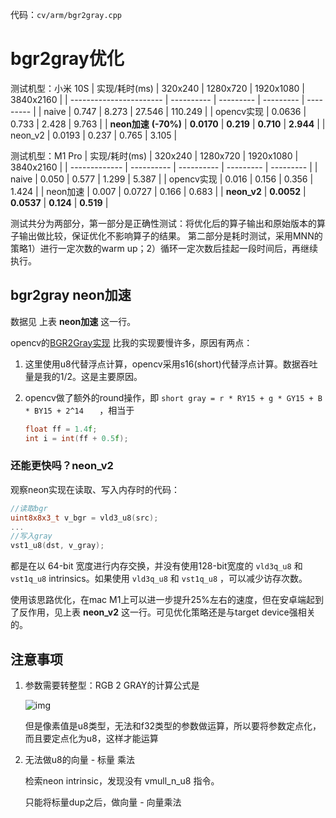  代码：`cv/arm/bgr2gray.cpp`

# bgr2gray优化



测试机型：小米 10S
| 实现/耗时(ms)           | 320x240    | 1280x720  | 1920x1080 | 3840x2160 |
| ----------------------- | ---------- | --------- | --------- | --------- |
| naive                   | 0.747      | 8.273     | 27.546    | 110.249   |
| opencv实现              | 0.0636     | 0.733     | 2.428     | 9.763     |
| **neon加速** **(-70%)** | **0.0170** | **0.219** | **0.710** | **2.944** |
| neon_v2                 | 0.0193     | 0.237     | 0.765     | 3.105     |

测试机型：M1 Pro
| 实现/耗时(ms) | 320x240    | 1280x720   | 1920x1080 | 3840x2160 |
| ------------- | ---------- | ---------- | --------- | --------- |
| naive         | 0.050      | 0.577      | 1.299     | 5.387     |
| opencv实现    | 0.016      | 0.156      | 0.356     | 1.424     |
| neon加速      | 0.007      | 0.0727     | 0.166     | 0.683     |
| **neon_v2**   | **0.0052** | **0.0537** | **0.124** | **0.519** |


测试共分为两部分，第一部分是正确性测试：将优化后的算子输出和原始版本的算子输出做比较，保证优化不影响算子的结果。
第二部分是耗时测试，采用MNN的策略1）进行一定次数的warm up；2）循环一定次数后挂起一段时间后，再继续执行。

## bgr2gray neon加速

数据见 上表 **neon加速** 这一行。

opencv的[BGR2Gray实现](https://github.com/opencv/opencv/blob/master/modules/imgproc/src/color_rgb.simd.hpp#L666) 比我的实现要慢许多，原因有两点：

1. 这里使用u8代替浮点计算，opencv采用s16(short)代替浮点计算。数据吞吐量是我的1/2。这是主要原因。

2. opencv做了额外的round操作，即 `short gray = r * RY15 + g * GY15 + B * BY15 + 2^14   `  ，相当于  

   ```c++
   float ff = 1.4f;
   int i = int(ff + 0.5f);
   ```




### 还能更快吗？neon_v2

观察neon实现在读取、写入内存时的代码：

```c++
//读取bgr
uint8x8x3_t v_bgr = vld3_u8(src);
...
//写入gray
vst1_u8(dst, v_gray);
```

都是在以 64-bit 宽度进行内存交换，并没有使用128-bit宽度的 `vld3q_u8` 和 `vst1q_u8` intrinsics。如果使用 `vld3q_u8` 和 `vst1q_u8` ，可以减少访存次数。

使用该思路优化，在mac M1上可以进一步提升25%左右的速度，但在安卓端起到了反作用，见上表 **neon_v2** 这一行。可见优化策略还是与target device强相关的。





## 注意事项

1. 参数需要转整型：RGB 2 GRAY的计算公式是 

   ![img](https://pic3.zhimg.com/80/v2-ac351cfe72ac84b62639a0bfce55334e_1440w.webp)

   但是像素值是u8类型，无法和f32类型的参数做运算，所以要将参数定点化，而且要定点化为u8，这样才能运算

2. 无法做u8的向量 - 标量 乘法

   检索neon intrinsic，发现没有 vmull_n_u8 指令。

   只能将标量dup之后，做向量 - 向量乘法
